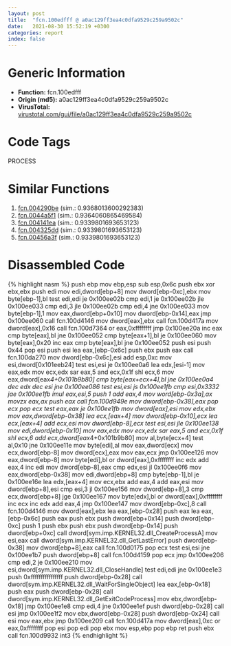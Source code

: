 ```yaml
---
layout: post
title:  "fcn.100edfff @ a0ac129ff3ea4c0dfa9529c259a9502c"
date:   2021-08-30 15:52:19 +0300
categories: report
index: false
---
```


# Generic Information
- **Function:** fcn.100edfff
- **Origin (md5):** a0ac129ff3ea4c0dfa9529c259a9502c
- **VirusTotal:** [virustotal.com/gui/file/a0ac129ff3ea4c0dfa9529c259a9502c][virustotal_ref]

# Code Tags
<span class="tag" id="PROCESS">PROCESS</span>


# Similar Functions

1. [fcn.004290be][similar_1_ref] (sim.: 0.9368013600292383)
2. [fcn.0044a5f1][similar_2_ref] (sim.: 0.9364060865469584)
3. [fcn.004141ea][similar_3_ref] (sim.: 0.9339801693653123)
4. [fcn.004325dd][similar_4_ref] (sim.: 0.9339801693653123)
5. [fcn.00456a3f][similar_5_ref] (sim.: 0.9339801693653123)


# Disassembled Code

{% highlight nasm %}
push ebp
mov ebp,esp
sub esp,0x6c
push ebx
xor ebx,ebx
push edi
mov edi,dword[ebp+8]
mov dword[ebp-0xc],ebx
mov byte[ebp-1],bl
test edi,edi
je 0x100ee02b
cmp edi,1
je 0x100ee02b
jle 0x100ee033
cmp edi,3
jle 0x100ee02b
cmp edi,4
jne 0x100ee033
mov byte[ebp-1],1
mov eax,dword[ebp+0x10]
mov dword[ebp-0x14],eax
jmp 0x100ee060
call fcn.100d4146
mov dword[eax],ebx
call fcn.100d417a
mov dword[eax],0x16
call fcn.100d7364
or eax,0xffffffff
jmp 0x100ee20a
inc eax
cmp byte[eax],bl
jne 0x100ee052
cmp byte[eax+1],bl
je 0x100ee060
mov byte[eax],0x20
inc eax
cmp byte[eax],bl
jne 0x100ee052
push esi
push 0x44
pop esi
push esi
lea eax,[ebp-0x6c]
push ebx
push eax
call fcn.100da270
mov dword[ebp-0x6c],esi
add esp,0xc
mov esi,dword[0x101eeb24]
test esi,esi
je 0x100ee0a6
lea edx,[esi-1]
mov eax,edx
mov ecx,edx
sar eax,5
and ecx,0x1f
shl ecx,6
mov eax,dword[eax*4+0x101b9b80]
cmp byte[eax+ecx+4],bl
jne 0x100ee0a4
dec edx
dec esi
jne 0x100ee086
test esi,esi
js 0x100ee1fb
cmp esi,0x3332
jae 0x100ee1fb
imul eax,esi,5
push 1
add eax,4
mov word[ebp-0x3a],ax
movzx eax,ax
push eax
call fcn.100d949e
mov dword[ebp-0x38],eax
pop ecx
pop ecx
test eax,eax
je 0x100ee1fb
mov dword[eax],esi
mov edx,ebx
mov eax,dword[ebp-0x38]
lea ecx,[eax+4]
mov dword[ebp-0x10],ecx
lea ecx,[eax+4]
add ecx,esi
mov dword[ebp-8],ecx
test esi,esi
jle 0x100ee138
mov edi,dword[ebp-0x10]
mov eax,edx
mov ecx,edx
sar eax,5
and ecx,0x1f
shl ecx,6
add ecx,dword[eax*4+0x101b9b80]
mov al,byte[ecx+4]
test al,0x10
jne 0x100ee11e
mov byte[edi],al
mov eax,dword[ecx]
mov ecx,dword[ebp-8]
mov dword[ecx],eax
mov eax,ecx
jmp 0x100ee126
mov eax,dword[ebp-8]
mov byte[edi],bl
or dword[eax],0xffffffff
inc edx
add eax,4
inc edi
mov dword[ebp-8],eax
cmp edx,esi
jl 0x100ee0f6
mov eax,dword[ebp-0x38]
mov edi,dword[ebp+8]
cmp byte[ebp-1],bl
je 0x100ee16e
lea edx,[eax+4]
mov ecx,ebx
add eax,4
add eax,esi
mov dword[ebp+8],esi
cmp esi,3
jl 0x100ee156
mov dword[ebp+8],3
cmp ecx,dword[ebp+8]
jge 0x100ee167
mov byte[edx],bl
or dword[eax],0xffffffff
inc ecx
inc edx
add eax,4
jmp 0x100ee147
mov dword[ebp-0xc],8
call fcn.100d4146
mov dword[eax],ebx
lea eax,[ebp-0x28]
push eax
lea eax,[ebp-0x6c]
push eax
push ebx
push dword[ebp+0x14]
push dword[ebp-0xc]
push 1
push ebx
push ebx
push dword[ebp-0x14]
push dword[ebp+0xc]
call dword[sym.imp.KERNEL32.dll_CreateProcessA]
mov esi,eax
call dword[sym.imp.KERNEL32.dll_GetLastError]
push dword[ebp-0x38]
mov dword[ebp+8],eax
call fcn.100d0175
pop ecx
test esi,esi
jne 0x100ee1b7
push dword[ebp+8]
call fcn.100d4159
pop ecx
jmp 0x100ee206
cmp edi,2
je 0x100ee210
mov esi,dword[sym.imp.KERNEL32.dll_CloseHandle]
test edi,edi
jne 0x100ee1e3
push 0xffffffffffffffff
push dword[ebp-0x28]
call dword[sym.imp.KERNEL32.dll_WaitForSingleObject]
lea eax,[ebp-0x18]
push eax
push dword[ebp-0x28]
call dword[sym.imp.KERNEL32.dll_GetExitCodeProcess]
mov ebx,dword[ebp-0x18]
jmp 0x100ee1e8
cmp edi,4
jne 0x100ee1ef
push dword[ebp-0x28]
call esi
jmp 0x100ee1f2
mov ebx,dword[ebp-0x28]
push dword[ebp-0x24]
call esi
mov eax,ebx
jmp 0x100ee209
call fcn.100d417a
mov dword[eax],0xc
or eax,0xffffffff
pop esi
pop edi
pop ebx
mov esp,ebp
pop ebp
ret
push ebx
call fcn.100d9932
int3
{% endhighlight %}


[similar_1_ref]: /report/fcn.004290be@de21a548b66aa6c0b17491b6a31e14fa
[similar_2_ref]: /report/fcn.0044a5f1@7b00dd8f2abf54a73bfb09681334ff78
[similar_3_ref]: /report/fcn.004141ea@6c5b0418e4a4c57d99cda47d2717045d
[similar_4_ref]: /report/fcn.004325dd@0aa2d73a5300dff2412388945614b507
[similar_5_ref]: /report/fcn.00456a3f@44e1ffcf4e71f4505c09d520fd75f1e4
[virustotal_ref]: https://www.virustotal.com/gui/file/a0ac129ff3ea4c0dfa9529c259a9502c